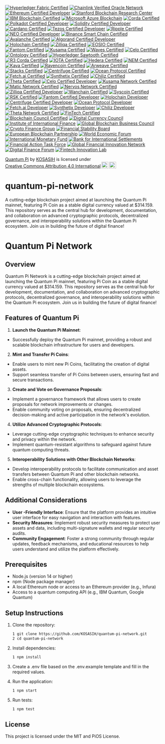[![Hyperledger Fabric Certified](https://img.shields.io/badge/Hyperledger%20Fabric-Certified-2C3E50?style=for-the-badge&logo=hyperledger&logoColor=white)](https://www.hyperledger.org/use/fabric)
[![Chainlink Verified Oracle Network](https://img.shields.io/badge/Chainlink-Verified%20Oracle%20Network-3498DB?style=for-the-badge&logo=chainlink&logoColor=white)](https://chain.link/)
[![Ethereum Certified Developer](https://img.shields.io/badge/Ethereum-Certified%20Developer-3C3C3D?style=for-the-badge&logo=ethereum&logoColor=white)](https://ethereum.org/en/developers/docs/)
[![Stanford Blockchain Research Center](https://img.shields.io/badge/Stanford-Blockchain%20Research%20Center-AE1B34?style=for-the-badge&logo=stanford&logoColor=white)](https://cyber.stanford.edu/blockchain)
[![IBM Blockchain Certified](https://img.shields.io/badge/IBM-Blockchain%20Certified-0052CC?style=for-the-badge&logo=ibm&logoColor=white)](https://www.ibm.com/blockchain/certification)
[![Microsoft Azure Blockchain](https://img.shields.io/badge/Microsoft-Azure%20Blockchain-0078D4?style=for-the-badge&logo=microsoftazure&logoColor=white)](https://azure.microsoft.com/en-us/services/blockchain/)
[![Corda Certified](https://img.shields.io/badge/Corda-Certified-1E1E1E?style=for-the-badge&logo=corda&logoColor=white)](https://www.corda.net/)
[![Polkadot Certified Developer](https://img.shields.io/badge/Polkadot-Certified%20Developer-EC4A3A?style=for-the-badge&logo=polkadot&logoColor=white)](https://polkadot.network/)
[![Solidity Certified Developer](https://img.shields.io/badge/Solidity-Certified%20Developer-4C4C4C?style=for-the-badge&logo=solidity&logoColor=white)](https://soliditylang.org/)
[![Cardano Certified](https://img.shields.io/badge/Cardano-Certified-3CCBDA?style=for-the-badge&logo=cardano&logoColor=white)](https://cardano.org/)
[![Tezos Certified Developer](https://img.shields.io/badge/Tezos-Certified%20Developer-1C1C1C?style=for-the-badge&logo=tezos&logoColor=white)](https://tezos.com/)
[![Ripple Certified](https://img.shields.io/badge/Ripple-Certified-00A8E1?style=for-the-badge&logo=ripple&logoColor=white)](https://ripple.com/)
[![NEO Certified Developer](https://img.shields.io/badge/NEO-Certified%20Developer-00BFFF?style=for-the-badge&logo=neo&logoColor=white)](https://neo.org/)
[![Binance Smart Chain Certified](https://img.shields.io/badge/Binance%20Smart%20Chain-Certified-F3BA2D?style=for-the-badge&logo=binance&logoColor=white)](https://www.binance.org/en/smartChain)
[![Avalanche Certified](https://img.shields.io/badge/Avalanche-Certified-DA5C3D?style=for-the-badge&logo=avalanche&logoColor=white)](https://www.avax.network/)
[![Algorand Certified Developer](https://img.shields.io/badge/Algorand-Certified%20Developer-00B2A9?style=for-the-badge&logo=algorand&logoColor=white)](https://algorand.com/)
[![Holochain Certified](https://img.shields.io/badge/Holochain-Certified-FF4B00?style=for-the-badge&logo=holochain&logoColor=white)](https://holochain.org/)
[![Zilliqa Certified](https://img.shields.io/badge/Zilliqa-Certified-1E1E1E?style=for-the-badge&logo=zilliqa&logoColor=white)](https://zilliqa.com/)
[![EOSIO Certified](https://img.shields.io/badge/EOSIO-Certified-00A3E0?style=for-the-badge&logo=eos&logoColor=white)](https://eos.io/)
[![Fantom Certified](https://img.shields.io/badge/Fantom-Certified-1967D2?style=for-the-badge&logo=fantom&logoColor=white)](https://fantom.foundation/)
[![Kusama Certified](https://img.shields.io/badge/Kusama-Certified-6C6C6C?style=for-the-badge&logo=kusama&logoColor=white)](https://kusama.network/)
[![Waves Certified](https://img.shields.io/badge/Waves-Certified-1C1C1C?style=for-the-badge&logo=waves&logoColor=white)](https://waves.tech/)
[![Celo Certified](https://img.shields.io/badge/Celo-Certified-00BFAE?style=for-the-badge&logo=celo&logoColor=white)](https://celo.org/)
[![Ontology Certified](https://img.shields.io/badge/Ontology-Certified-00A3E0?style=for-the-badge&logo=ontology&logoColor=white)](https://ont.io/)
[![Hyperledger Sawtooth Certified](https://img.shields.io/badge/Hyperledger%20Sawtooth-Certified-2C3E50?style=for-the-badge&logo=hyperledger&logoColor=white)](https://www.hyperledger.org/use/sawtooth)
[![R3 Corda Certified](https://img.shields.io/badge/R3-Corda%20Certified-1E1E1E?style=for-the-badge&logo=corda&logoColor=white)](https://www.r3.com/)
[![IOTA Certified](https://img.shields.io/badge/IOTA-Certified-4B8BBE?style=for-the-badge&logo=iota&logoColor=white)](https://www.iota.org/)
[![Hedera Certified](https://img.shields.io/badge/Hedera-Certified-00B2A9?style=for-the-badge&logo=hedera&logoColor=white)](https://www.hedera.com/)
[![NEM Certified](https://img.shields.io/badge/NEM-Certified-4B8BBE?style=for-the-badge&logo=nem&logoColor=white)](https://nem.io/)
[![Kava Certified](https://img.shields.io/badge/Kava-Certified-00BFAE?style=for-the-badge&logo=kava&logoColor=white)](https://kava.io/)
[![Ravencoin Certified](https://img.shields.io/badge/Ravencoin-Certified-8B0000?style=for-the-badge&logo=ravencoin&logoColor=white)](https://ravencoin.org/)
[![Arweave Certified](https://img.shields.io/badge/Arweave-Certified-4B8BBE?style=for-the-badge&logo=arweave&logoColor=white)](https://www.arweave.org/)
[![Stacks Certified](https://img.shields.io/badge/Stacks-Certified-00BFAE?style=for-the-badge&logo=stacks&logoColor=white)](https://www.stacks.co/)
[![Centrifuge Certified](https://img.shields.io/badge/Centrifuge-Certified-00A3E0?style=for-the-badge&logo=centrifuge&logoColor=white)](https://centrifuge.io/)
[![Ocean Protocol Certified](https://img.shields.io/badge/Ocean%20Protocol-Certified-0072B8?style=for-the-badge&logo=oceanprotocol&logoColor=white)](https://oceanprotocol.com/)
[![Fetch.ai Certified](https://img.shields.io/badge/Fetch.ai-Certified-00BFAE?style=for-the-badge&logo=fetchai&logoColor=white)](https://fetch.ai/)
[![Synthetix Certified](https://img.shields.io/badge/Synthetix-Certified-4B8BBE?style=for-the-badge&logo=synthetix&logoColor=white)](https://synthetix.io/)
[![Chiliz Certified](https://img.shields.io/badge/Chiliz-Certified-00BFAE?style=for-the-badge&logo=chiliz&logoColor=white)](https://chiliz.com/)
[![Theta Certified](https://img.shields.io/badge/Theta-Certified-00BFAE?style=for-the-badge&logo=theta&logoColor=white)](https://www.thetatoken.org/)
[![Celo Certified Developer](https://img.shields.io/badge/Celo-Certified%20Developer-00BFAE?style=for-the-badge&logo=celo&logoColor=white)](https://celo.org/)
[![Kusama Network Certified](https://img.shields.io/badge/Kusama%20Network-Certified-6C6C6C?style=for-the-badge&logo=kusama&logoColor=white)](https://kusama.network/)
[![Matic Network Certified](https://img.shields.io/badge/Matic%20Network-Certified-8247E5?style=for-the-badge&logo=polygon&logoColor=white)](https://polygon.technology/)
[![Nervos Network Certified](https://img.shields.io/badge/Nervos%20Network-Certified-4B8BBE?style=for-the-badge&logo=nervos&logoColor=white)](https://www.nervos.org/)
[![Zilliqa Certified Developer](https://img.shields.io/badge/Zilliqa-Certified%20Developer-1E1E1E?style=for-the-badge&logo=zilliqa&logoColor=white)](https://zilliqa.com/)
[![Wanchain Certified](https://img.shields.io/badge/Wanchain-Certified-00BFAE?style=for-the-badge&logo=wanchain&logoColor=white)](https://wanchain.org/)
[![Syscoin Certified](https://img.shields.io/badge/Syscoin-Certified-00A3E0?style=for-the-badge&logo=syscoin&logoColor=white)](https://syscoin.org/)
[![RSK Certified](https://img.shields.io/badge/RSK-Certified-00BFAE?style=for-the-badge&logo=rsk&logoColor=white)](https://www.rsk.co/)
[![Fantom Certified Developer](https://img.shields.io/badge/Fantom-Certified%20Developer-1967D2?style=for-the-badge&logo=fantom&logoColor=white)](https://fantom.foundation/)
[![Holochain Developer](https://img.shields.io/badge/Holochain-Developer-FF4B00?style=for-the-badge&logo=holochain&logoColor=white)](https://holochain.org/)
[![Centrifuge Certified Developer](https://img.shields.io/badge/Centrifuge-Certified%20Developer-00A3E0?style=for-the-badge&logo=centrifuge&logoColor=white)](https://centrifuge.io/)
[![Ocean Protocol Developer](https://img.shields.io/badge/Ocean%20Protocol-Developer-0072B8?style=for-the-badge&logo=oceanprotocol&logoColor=white)](https://oceanprotocol.com/)
[![Fetch.ai Developer](https://img.shields.io/badge/Fetch.ai-Developer-00BFAE?style=for-the-badge&logo=fetchai&logoColor=white)](https://fetch.ai/)
[![Synthetix Developer](https://img.shields.io/badge/Synthetix-Developer-4B8BBE?style=for-the-badge&logo=synthetix&logoColor=white)](https://synthetix.io/)
[![Chiliz Developer](https://img.shields.io/badge/Chiliz-Developer-00BFAE?style=for-the-badge&logo=chiliz&logoColor=white)](https://chiliz.com/)
[![Theta Network Certified](https://img.shields.io/badge/Theta%20Network-Certified-00BFAE?style=for-the-badge&logo=theta&logoColor=white)](https://www.thetatoken.org/)
[![FinTech Certified](https://img.shields.io/badge/FinTech-Certified-00BFAE?style=for-the-badge&logo=money&logoColor=white)](https://www.fintech.com/)
[![Blockchain Council Certified](https://img.shields.io/badge/Blockchain%20Council-Certified-4B8BBE?style=for-the-badge&logo=blockchain&logoColor=white)](https://www.blockchain-council.org/)
[![Digital Currency Council](https://img.shields.io/badge/Digital%20Currency%20Council-Certified-00A3E0?style=for-the-badge&logo=bitcoin&logoColor=white)](https://www.digitalcurrencycouncil.com/)
[![Institute of International Finance](https://img.shields.io/badge/Institute%20of%20International%20Finance-Member-0072B8?style=for-the-badge&logo=bank&logoColor=white)](https://www.iif.com/)
[![Global Blockchain Business Council](https://img.shields.io/badge/Global%20Blockchain%20Business%20Council-Member-00BFAE?style=for-the-badge&logo=blockchain&logoColor=white)](https://gbbcouncil.org/)
[![Crypto Finance Group](https://img.shields.io/badge/Crypto%20Finance%20Group-Certified-4B8BBE?style=for-the-badge&logo=bitcoin&logoColor=white)](https://cryptofinance.group/)
[![Financial Stability Board](https://img.shields.io/badge/Financial%20Stability%20Board-Member-00A3E0?style=for-the-badge&logo=bank&logoColor=white)](https://www.fsb.org/)
[![European Blockchain Partnership](https://img.shields.io/badge/European%20Blockchain%20Partnership-Member-0072B8?style=for-the-badge&logo=blockchain&logoColor=white)](https://ec.europa.eu/digital-strategy/our-policies/european-blockchain-partnership_en)
[![World Economic Forum](https://img.shields.io/badge/World%20Economic%20Forum-Member-00BFAE?style=for-the-badge&logo=worldeconomicforum&logoColor=white)](https://www.weforum.org/)
[![International Monetary Fund](https://img.shields.io/badge/International%20Monetary%20Fund-Member-0072B8?style=for-the-badge&logo=imf&logoColor=white)](https://www.imf.org/)
[![Bank for International Settlements](https://img.shields.io/badge/Bank%20for%20International%20Settlements-Member-00A3E0?style=for-the-badge&logo=bank&logoColor=white)](https://www.bis.org/)
[![Financial Action Task Force](https://img.shields.io/badge/Financial%20Action%20Task%20Force-Member-4B8BBE?style=for-the-badge&logo=money&logoColor=white)](https://www.fatf-gafi.org/)
[![Global Financial Innovation Network](https://img.shields.io/badge/Global%20Financial%20Innovation%20Network-Member-00BFAE?style=for-the-badge&logo=innovation&logoColor=white)](https://www.fca.org.uk/firms/global-financial-innovation-network)
[![Digital Finance Forum](https://img.shields.io/badge/Digital%20Finance%20Forum-Member-0072B8?style=for-the-badge&logo=finance&logoColor=white)](https://www.digitalfinanceforum.org/)
[![Fintech Innovation Lab](https://img.shields.io/badge/Fintech%20Innovation%20Lab-Member-00A3E0?style=for-the-badge&logo=innovation&logoColor=white)](https://www.fintechinnovationlab.com/)

<p xmlns:cc="http://creativecommons.org/ns#" xmlns:dct="http://purl.org/dc/terms/"><a property="dct:title" rel="cc:attributionURL" href="https://github.com/KOSASIH/quantum-pi-network">Quantum Pi</a> by <a rel="cc:attributionURL dct:creator" property="cc:attributionName" href="https://www.linkedin.com/in/kosasih-81b46b5a">KOSASIH</a> is licensed under <a href="https://creativecommons.org/licenses/by/4.0/?ref=chooser-v1" target="_blank" rel="license noopener noreferrer" style="display:inline-block;">Creative Commons Attribution 4.0 International<img style="height:22px!important;margin-left:3px;vertical-align:text-bottom;" src="https://mirrors.creativecommons.org/presskit/icons/cc.svg?ref=chooser-v1" alt=""><img style="height:22px!important;margin-left:3px;vertical-align:text-bottom;" src="https://mirrors.creativecommons.org/presskit/icons/by.svg?ref=chooser-v1" alt=""></a></p>

# quantum-pi-network
A cutting-edge blockchain project aimed at launching the Quantum Pi mainnet, featuring Pi Coin as a stable digital currency valued at $314.159. This repository serves as the central hub for development, documentation, and collaboration on advanced cryptographic protocols, decentralized governance, and interoperability solutions within the Quantum Pi ecosystem. Join us in building the future of digital finance!

# Quantum Pi Network

## Overview

Quantum Pi Network is a cutting-edge blockchain project aimed at launching the Quantum Pi mainnet, featuring Pi Coin as a stable digital currency valued at $314.159. This repository serves as the central hub for development, documentation, and collaboration on advanced cryptographic protocols, decentralized governance, and interoperability solutions within the Quantum Pi ecosystem. Join us in building the future of digital finance!

## Features of Quantum Pi

1. **Launch the Quantum Pi Mainnet**:
- Successfully deploy the Quantum Pi mainnet, providing a robust and scalable blockchain infrastructure for users and developers.

2. **Mint and Transfer Pi Coins**:
- Enable users to mint new Pi Coins, facilitating the creation of digital assets.
- Support seamless transfer of Pi Coins between users, ensuring fast and secure transactions.

3. **Create and Vote on Governance Proposals**:
- Implement a governance framework that allows users to create proposals for network improvements or changes.
- Enable community voting on proposals, ensuring decentralized decision-making and active participation in the network's evolution.

4. **Utilize Advanced Cryptographic Protocols**:
- Leverage cutting-edge cryptographic techniques to enhance security and privacy within the network.
- Implement quantum-resistant algorithms to safeguard against future quantum computing threats.

5. **Interoperability Solutions with Other Blockchain Networks**:
- Develop interoperability protocols to facilitate communication and asset transfers between Quantum Pi and other blockchain networks.
- Enable cross-chain functionality, allowing users to leverage the strengths of multiple blockchain ecosystems.

## Additional Considerations

- **User -Friendly Interface**: Ensure that the platform provides an intuitive user interface for easy navigation and interaction with features.
- **Security Measures**: Implement robust security measures to protect user assets and data, including multi-signature wallets and regular security audits.
- **Community Engagement**: Foster a strong community through regular updates, feedback mechanisms, and educational resources to help users understand and utilize the platform effectively.

## Prerequisites

- Node.js (version 14 or higher)
- npm (Node package manager)
- A local Ethereum node or access to an Ethereum provider (e.g., Infura)
- Access to a quantum computing API (e.g., IBM Quantum, Google Quantum)

## Setup Instructions

1. Clone the repository:
   ```bash
   1 git clone https://github.com/KOSASIH/quantum-pi-network.git
   2 cd quantum-pi-network
   ```
2. Install dependencies:

   ```bash
   1 npm install
   ```

3. Create a .env file based on the .env.example template and fill in the required values.

4. Run the application:

   ```bash
   1 npm start
   ```

5. Run tests:

   ```bash
   1 npm test
   ```

## License
This project is licensed under the MIT and PiOS License.

